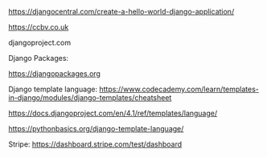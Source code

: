 https://djangocentral.com/create-a-hello-world-django-application/

https://ccbv.co.uk

djangoproject.com

Django Packages:

https://djangopackages.org

Django template language:
https://www.codecademy.com/learn/templates-in-django/modules/django-templates/cheatsheet

https://docs.djangoproject.com/en/4.1/ref/templates/language/

https://pythonbasics.org/django-template-language/

Stripe:
https://dashboard.stripe.com/test/dashboard